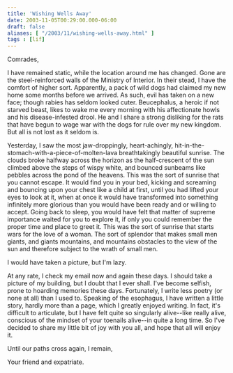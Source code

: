 ```yaml
---
title: 'Wishing Wells Away'
date: 2003-11-05T00:29:00.000-06:00
draft: false
aliases: [ "/2003/11/wishing-wells-away.html" ]
tags : [lif]
---
```


Comrades,

I have remained static, while the location around me has changed. Gone are the steel-reinforced walls of the Ministry of Interior. In their stead, I have the comfort of higher sort. Apparently, a pack of wild dogs had claimed my new home some months before we arrived. As such, evil has taken on a new face; though rabies has seldom looked cuter. Beucephalus, a heroic if not starved beast, likes to wake me every morning with his affectionate howls and his disease-infested drool. He and I share a strong disliking for the rats that have begun to wage war with the dogs for rule over my new kingdom. But all is not lost as it seldom is.

Yesterday, I saw the most jaw-droppingly, heart-achingly, hit-in-the-stomach-with-a-piece-of-molten-lava breathtakingly beautiful sunrise. The clouds broke halfway across the horizon as the half-crescent of the sun climbed above the steps of wispy white, and bounced sunbeams like pebbles across the pond of the heavens. This was the sort of sunrise that you cannot escape. It would find you in your bed, kicking and screaming and bouncing upon your chest like a child at first, until you had lifted your eyes to look at it, when at once it would have transformed into something infinitely more glorious than you would have been ready and or willing to accept. Going back to sleep, you would have felt that matter of supreme importance waited for you to explore it, if only you could remember the proper time and place to greet it. This was the sort of sunrise that starts wars for the love of a woman. The sort of splendor that makes small men giants, and giants mountains, and mountains obstacles to the view of the sun and therefore subject to the wrath of small men.

I would have taken a picture, but I'm lazy.

At any rate, I check my email now and again these days. I should take a picture of my building, but I doubt that I ever shall. I've become selfish, prone to hoarding memories these days. Fortunately, I write less poetry (or none at all) than I used to. Speaking of the esophagus, I have written a little story, hardly more than a page, which I greatly enjoyed writing. In fact, it's difficult to articulate, but I have felt quite so singularly alive--like really alive, conscious of the mindset of your toenails alive--in quite a long time. So I've decided to share my little bit of joy with you all, and hope that all will enjoy it.

Until our paths cross again, I remain,

Your friend and expatriate.

